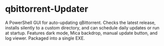 # qbittorrent-Updater
A PowerShell GUI for auto-updating qBittorrent. Checks the latest release, installs silently to a custom directory, and can schedule daily updates or run at startup. Features dark mode, Mica backdrop, manual update button, and log viewer. Packaged into a single EXE.
